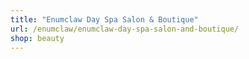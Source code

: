 ```yaml
---
title: "Enumclaw Day Spa Salon & Boutique"
url: /enumclaw/enumclaw-day-spa-salon-and-boutique/
shop: beauty
---
```

